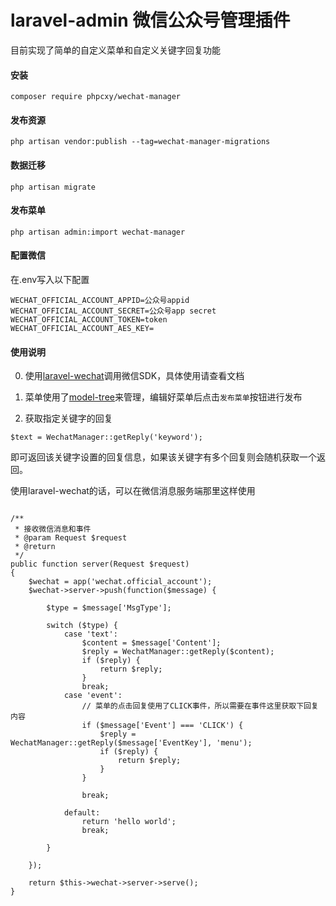 laravel-admin 微信公众号管理插件
======

目前实现了简单的自定义菜单和自定义关键字回复功能

#### 安装
`composer require phpcxy/wechat-manager`

#### 发布资源
```
php artisan vendor:publish --tag=wechat-manager-migrations
```

#### 数据迁移

```
php artisan migrate
```

#### 发布菜单
```
php artisan admin:import wechat-manager
```

#### 配置微信
在.env写入以下配置
```
WECHAT_OFFICIAL_ACCOUNT_APPID=公众号appid
WECHAT_OFFICIAL_ACCOUNT_SECRET=公众号app secret
WECHAT_OFFICIAL_ACCOUNT_TOKEN=token
WECHAT_OFFICIAL_ACCOUNT_AES_KEY=
```

#### 使用说明

0. 使用[laravel-wechat](https://github.com/overtrue/laravel-wechat)调用微信SDK，具体使用请查看文档

1. 菜单使用了[model-tree](http://laravel-admin.org/docs/zh/model-tree)来管理，编辑好菜单后点击`发布菜单`按钮进行发布

2. 获取指定关键字的回复
```
$text = WechatManager::getReply('keyword');
```
即可返回该关键字设置的回复信息，如果该关键字有多个回复则会随机获取一个返回。

使用laravel-wechat的话，可以在微信消息服务端那里这样使用
```

/**
 * 接收微信消息和事件
 * @param Request $request
 * @return
 */
public function server(Request $request)
{
    $wechat = app('wechat.official_account');
    $wechat->server->push(function($message) {
  
        $type = $message['MsgType'];
        
        switch ($type) {
            case 'text':
                $content = $message['Content'];
                $reply = WechatManager::getReply($content);
                if ($reply) {
                    return $reply;
                }
                break;
            case 'event':
                // 菜单的点击回复使用了CLICK事件，所以需要在事件这里获取下回复内容
                if ($message['Event'] === 'CLICK') {
                    $reply = WechatManager::getReply($message['EventKey'], 'menu');
                    if ($reply) {
                        return $reply;
                    }
                }
                
                break;
            
            default:
                return 'hello world';
                break;
                
        }
        
    });
    
    return $this->wechat->server->serve();
}

```

